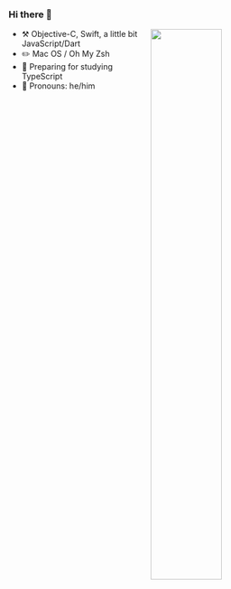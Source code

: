 ### Hi there 👋


<img align="right" width="50%" src="https://github-readme-stats.vercel.app/api?username=RITL">

- ⚒️ Objective-C, Swift, a little bit JavaScript/Dart
- ✏️ Mac OS / Oh My Zsh 
- 🌱 Preparing for studying TypeScript
- 👨 Pronouns: he/him

